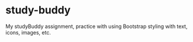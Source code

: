 # study-buddy
My studyBuddy assignment, practice with using Bootstrap styling with text, icons, images, etc. 
